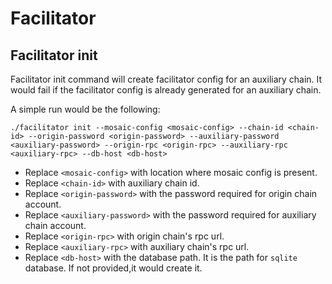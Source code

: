 # Facilitator

## Facilitator init

Facilitator init command will create facilitator config for an auxiliary chain. It would fail if the facilitator config is already generated for an auxiliary chain. 

A simple run would be the following:

```
./facilitator init --mosaic-config <mosaic-config> --chain-id <chain-id> --origin-password <origin-password> --auxiliary-password <auxiliary-password> --origin-rpc <origin-rpc> --auxiliary-rpc <auxiliary-rpc> --db-host <db-host>
```

* Replace `<mosaic-config>` with location where mosaic config is present.
* Replace `<chain-id>` with auxiliary chain id. 
* Replace `<origin-password>` with the password required for origin chain account.
* Replace `<auxiliary-password>` with the password required for auxiliary chain account.
* Replace `<origin-rpc>` with origin chain's rpc url.
* Replace `<auxiliary-rpc>` with auxiliary chain's rpc url.
* Replace `<db-host>` with the database path. It is the path for `sqlite` database. If not provided,it would create it.
	